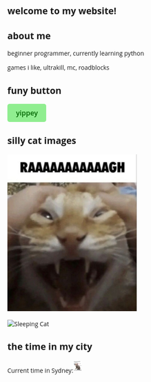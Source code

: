 <html>
    <head>
        <meta charset="utf-8">
        <title>koneb's devpage</title>
        <link href="https://fonts.googleapis.com/css2?family=Open+Sans:wght@400;600&display=swap" rel="stylesheet">
        <style>
            body {
                font-family: 'Open Sans', sans-serif;
            }
            button {
                background-color: lightgreen;
                color: darkgreen;
                border: none;
                padding: 10px 20px;
                font-size: 16px;
                cursor: pointer;
                border-radius: 5px;
                font-family: 'Open Sans', sans-serif;
                font-weight: 600;
                 }
        .time-container {
            display: flex;
            align-items: center; /* Aligns items vertically centered */
        }
        img {
            display: block; /* Ensures images are block elements */
            margin-bottom: 20px; /* Space below each image */
        }
        img.time-image {
            margin-right: 10px; /* Space between image and text */
        }
            button:hover {
                background-color: limegreen;
            }
        </style>
    </head>
        <h2>welcome to my website!</h2>
        <h2>about me</h2>
        <p>beginner programmer, currently learning python</p>
    <p>games i like, ultrakill, mc, roadblocks</p>
    <h2>funy button</h2>
        <button onclick="playSound()">yippey</button>
        <audio id="yippey-sound">
            <source src="yippee-made-with-Voicemod.mp3" type="audio/mpeg">
            Your browser does not support the audio element.
        </audio>
        <script>
            function playSound() {
                var sound = document.getElementById("yippey-sound");
                sound.play();
            }
        </script>
    <body>
        <h2>silly cat images</h2>
        <img src="download (27).jpeg" alt="Profile Image" width="300">
        <img src="😴.jpeg" alt="Sleeping Cat" width="250">
    </body>
</html>
<html>
<head>
    <meta charset="utf-8">
    <title>Current Time in Sydney</title>
    <link href="https://fonts.googleapis.com/css2?family=Open+Sans:wght@400;600&display=swap" rel="stylesheet">
    <style>
        body {
            font-family: 'Open Sans', sans-serif;
            margin: 20px;
        }
        #time {
            font-size: 24px;
            margin-top: 20px;
            font-weight: 600;
        }
    </style>
</head>
<body>
      <h2>the time in my city</h2>
    <div class="time-container">
        <p>Current time in Sydney: </p>
        <img src="he IS listening_!__!!_.jpeg" alt="Profile Image" width="20" class="time-image">
    </div>
    <div id="time"></div>

   <script>
        function updateTime() {
            const options = { timeZone: 'Australia/Sydney', hour: '2-digit', minute: '2-digit', second: '2-digit' };
            const timeString = new Intl.DateTimeFormat('en-AU', options).format(new Date());
            document.getElementById('time').textContent = timeString;
        }

        // Update the time every second
        setInterval(updateTime, 1000);
        updateTime(); // Initial call to display time immediately
    </script>
</body>
</html>

